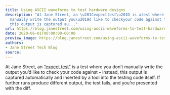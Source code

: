 ```yaml
---
title: Using ASCII waveforms to test hardware designs
description: "At Jane Street, an \u201Cexpecttest\u201D is atest where you don\u2019t
  manually write the output you\u2019d like to checkyour code against \u2013 instead,
  this output is captured au..."
url: https://blog.janestreet.com/using-ascii-waveforms-to-test-hardware-designs/
date: 2020-06-01T00:00:00-00:00
preview_image: https://blog.janestreet.com/using-ascii-waveforms-to-test-hardware-designs/scientist_testing.jpg
authors:
- Jane Street Tech Blog
source:
---
```


<p>At Jane Street, an <a href="https://blog.janestreet.com/testing-with-expectations">“expect
test”</a> is a
test where you don’t manually write the output you’d like to check
your code against – instead, this output is captured automatically
and inserted by a tool into the testing code itself. If further runs
produce different output, the test fails, and you’re presented with
the diff.</p>


